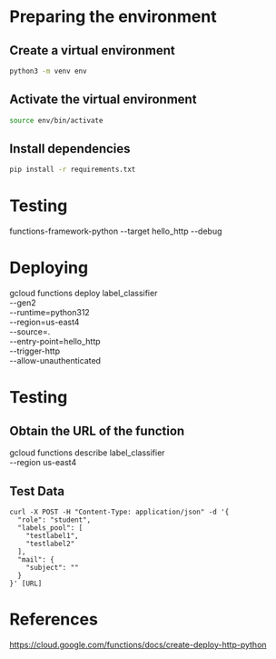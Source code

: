 # Preparing the environment

## Create a virtual environment

```bash
python3 -m venv env
```

## Activate the virtual environment

```bash
source env/bin/activate
```

## Install dependencies

```bash 
pip install -r requirements.txt
```

# Testing

functions-framework-python --target hello_http --debug

# Deploying

gcloud functions deploy label_classifier \
  --gen2 \
  --runtime=python312 \
  --region=us-east4 \
  --source=. \
  --entry-point=hello_http \
  --trigger-http \
  --allow-unauthenticated

# Testing

## Obtain the URL of the function
gcloud functions describe label_classifier \
  --region us-east4

## Test Data

```curl
curl -X POST -H "Content-Type: application/json" -d '{
  "role": "student",
  "labels_pool": [
    "testlabel1",
    "testlabel2"
  ],
  "mail": {
    "subject": ""
  }
}' [URL]
```

# References

https://cloud.google.com/functions/docs/create-deploy-http-python